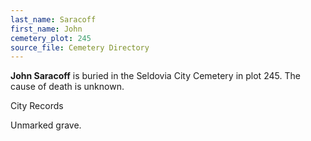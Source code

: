 ```yaml
---
last_name: Saracoff
first_name: John
cemetery_plot: 245
source_file: Cemetery Directory
---
```

**John   Saracoff** is buried in the Seldovia City Cemetery in plot 245.  The cause of death is unknown.

City Records

Unmarked grave.
